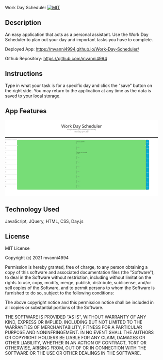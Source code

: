 Work Day Scheduler [![MIT](https://img.shields.io/badge/License-MIT-yellow.svg)](https://opensource.org/licenses/MIT)

## Description
An easy application that acts as a personal assistant. Use the Work Day Scheduler to plan out your day and important tasks you have to complete.

Deployed App: https://mvanni4994.github.io/Work-Day-Scheduler/

Github Repository: https://github.com/mvanni4994

## Instructions
Type in what your task is for a specific day and click the "save" button on the right side.
You may return to the application at any time as the data is saved to your local storage.

## App Features

![image](/wdScheduler.JPG)

## Technology Used
JavaScript, JQuery, HTML, CSS, Day.js

## License

MIT License

Copyright (c) 2021 mvanni4994

Permission is hereby granted, free of charge, to any person obtaining a copy of this software and associated documentation files (the "Software"), to deal in the Software without restriction, including without limitation the rights to use, copy, modify, merge, publish, distribute, sublicense, and/or sell copies of the Software, and to permit persons to whom the Software is furnished to do so, subject to the following conditions:

The above copyright notice and this permission notice shall be included in all copies or substantial portions of the Software.

THE SOFTWARE IS PROVIDED "AS IS", WITHOUT WARRANTY OF ANY KIND, EXPRESS OR IMPLIED, INCLUDING BUT NOT LIMITED TO THE WARRANTIES OF MERCHANTABILITY, FITNESS FOR A PARTICULAR PURPOSE AND NONINFRINGEMENT. IN NO EVENT SHALL THE AUTHORS OR COPYRIGHT HOLDERS BE LIABLE FOR ANY CLAIM, DAMAGES OR OTHER LIABILITY, WHETHER IN AN ACTION OF CONTRACT, TORT OR OTHERWISE, ARISING FROM, OUT OF OR IN CONNECTION WITH THE SOFTWARE OR THE USE OR OTHER DEALINGS IN THE SOFTWARE.

